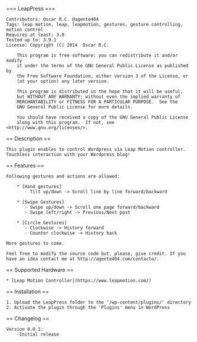 === LeapPress ===

	Contributors: Oscar R.C. @agente404
	Tags: leap motion, leap, leapmotion, gestures, gesture controlling, motion control
	Requires at least: 3.0
	Tested up to: 3.9.1
	License: Copyright (C) 2014  Oscar R.C.

		This program is free software: you can redistribute it and/or modify
		it under the terms of the GNU General Public License as published by
		the Free Software Foundation, either version 3 of the License, or
		(at your option) any later version.

		This program is distributed in the hope that it will be useful,
		but WITHOUT ANY WARRANTY; without even the implied warranty of
		MERCHANTABILITY or FITNESS FOR A PARTICULAR PURPOSE.  See the
		GNU General Public License for more details.

		You should have received a copy of the GNU General Public License
		along with this program.  If not, see <http://www.gnu.org/licenses/>.

	
== Description ==

	This plugin enables to control Wordpress via Leap Motion controller. 
	Touchless interaction with your Wordpress blog!


== Features ==

	Following gestures and actions are allowed:
	
		* [Hand gestures]
		   - Tilt up/down -> Scroll line by line forward/backward

		* [Swipe Gestures]
		   - Swipe up/down -> Scroll one page forward/backward
		   - Swipe left/right -> Previous/Next post
		   
		* [Circle Gestures]
		   - Clockwise -> History forward
		   - Counter clockwise -> History back     
				   
	More gestures to come. 

	Feel free to modify the source code but, please, give credit. If you have an idea contact me at http://agente404.com/contacto/.


== Supported Hardware ==

	* [Leap Motion Controller](https://www.leapmotion.com/) 


== Installation ==

	1. Upload the LeapPress folder to the '/wp-content/plugins/' directory
	2. Activate the plugin through the 'Plugins' menu in WordPress


== Changelog ==

	Version 0.0.1:
		-Initial release
